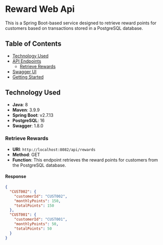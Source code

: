 # Reward Web Api

This is a Spring Boot-based service designed to retrieve reward points for customers based on transactions stored in a PostgreSQL database.

## Table of Contents
- [Technology Used](#technology-used)
- [API Endpoints](#api-endpoints)
  - [Retrieve Rewards](#retrieve-rewards)
- [Swagger UI](#swagger-ui)
- [Getting Started](#getting-started)

## Technology Used
- **Java**: 8
- **Maven**: 3.9.9
- **Spring Boot**: v2.7.13
- **PostgreSQL**: 16
- **Swagger**: 1.8.0

### Retrieve Rewards
- **URI**: `http://localhost:8082/api/rewards`
- **Method**: GET
- **Function**: This endpoint retrieves the reward points for customers from the PostgreSQL database.

#### Response
```json
{
  "CUST002": {
    "customerId": "CUST002",
    "monthlyPoints": 150,
    "totalPoints": 150
  },
  "CUST001": {
    "customerId": "CUST001",
    "monthlyPoints": 50,
    "totalPoints": 50
  }
}
